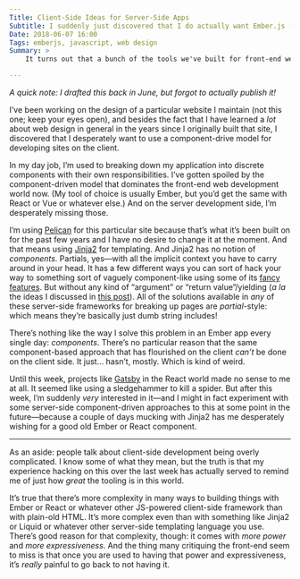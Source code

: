 ```yaml
---
Title: Client-Side Ideas for Server-Side Apps
Subtitle: I suddenly just discovered that I do actually want Ember.js (or React) for a static site. Why? Components.
Date: 2018-06-07 16:00
Tags: emberjs, javascript, web design
Summary: >
    It turns out that a bunch of the tools we've built for front-end web development are really, really nice ways to build UI. Who could have guessed, from all the kvetching you hear about them?

---
```


<i class="editorial">A quick note: I drafted this back in June, but forgot to actually publish it!</i>

I’ve been working on the design of a particular website I maintain (not this one; keep your eyes open), and besides the fact that I have learned a *lot* about web design in general in the years since I originally built that site, I discovered that I desperately want to use a component-drive model for developing sites on the client.

In my day job, I’m used to breaking down my application into discrete components with their own responsibilities. I’ve gotten spoiled by the component-driven model that dominates the front-end web development world now. (My tool of choice is usually Ember, but you’d get the same with React or Vue or whatever else.) And on the server development side, I’m desperately missing those.

I’m using [Pelican](https://getpelican.com) for this particular site because that’s what it’s been built on for the past few years and I have no desire to change it at the moment. And that means using [Jinja2](http://jinja.pocoo.org) for templating. And Jinja2 has no notion of *components*. Partials, yes—with all the implicit context you have to carry around in your head. It has a few different ways you can sort of hack your way to something sort of vaguely component-like using some of its [fancy features](http://jinja.pocoo.org/docs/2.10/templates/#block-assignments).  But without any kind of “argument” or “return value”/yielding (*a la* the ideas I discussed in [this post](https://www.chriskrycho.com/2018/higher-order-components-in-emberjs.html "Higher-Order Components in Ember.js")). All of the solutions available in *any* of these server-side frameworks for breaking up pages are *partial*-style: which means they’re basically just dumb string includes!

There’s nothing like the way I solve this problem in an Ember app every single day: *components*. There’s no particular reason that the same component-based approach that has flourished on the client *can’t* be done on the client side. It just… hasn’t, mostly. Which is kind of weird.

Until this week, projects like [Gatsby](https://github.com/gatsbyjs/gatsby) in the React world made no sense to me at all. It seemed like using a sledgehammer to kill a spider. But after this week, I’m suddenly *very* interested in it—and I might in fact experiment with some server-side component-driven approaches to this at some point in the future—because a couple of days mucking with Jinja2 has me desperately wishing for a good old Ember or React component.

---- 

As an aside: people talk about client-side development being overly complicated. I know some of what they mean, but the truth is that my experience hacking on this over the last week has actually served to remind me of just how *great* the tooling is in this world.

It’s true that there’s more complexity in many ways to building things with Ember or React or whatever other <abbr>JS</abbr>-powered client-side framework than with plain-old <abbr>HTML</abbr>. It’s more complex even than with something like Jinja2 or Liquid or whatever other server-side templating language you use. There’s good reason for that complexity, though: it comes with *more power* and *more expressiveness*. And the thing many critiquing the front-end seem to miss is that once you are used to having that power and expressiveness, it’s *really* painful to go back to not having it.